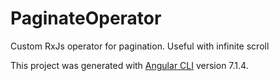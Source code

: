 # PaginateOperator

Custom RxJs operator for pagination. Useful with infinite scroll

This project was generated with [Angular CLI](https://github.com/angular/angular-cli) version 7.1.4.
